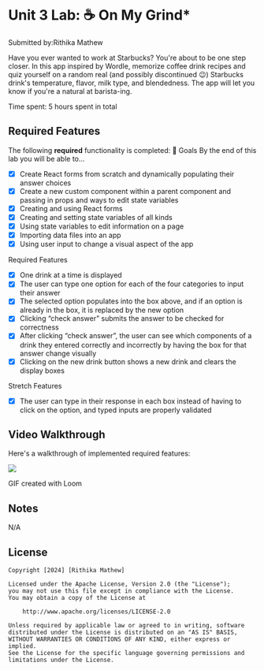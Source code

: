 # Unit 3 Lab: ☕ On My Grind*

Submitted by:Rithika Mathew

Have you ever wanted to work at Starbucks? You're about to be one step closer. In this app inspired by Wordle, memorize coffee drink recipes and quiz yourself on a random real (and possibly discontinued 😉) Starbucks drink's temperature, flavor, milk type, and blendedness. The app will let you know if you're a natural at barista-ing.

Time spent: 5 hours spent in total

## Required Features

The following **required** functionality is completed:
🎯 Goals
By the end of this lab you will be able to...

- [x] Create React forms from scratch and dynamically populating their answer choices
- [x] Create a new custom component within a parent component and passing in props and ways to edit state variables
- [x] Creating and using React forms
- [x] Creating and setting state variables of all kinds
- [x] Using state variables to edit information on a page
- [x] Importing data files into an app
- [x] Using user input to change a visual aspect of the app
      
Required Features

- [x] One drink at a time is displayed
- [x] The user can type one option for each of the four categories to input their answer
- [x] The selected option populates into the box above, and if an option is already in the box, it is replaced by the new option
- [x] Clicking “check answer” submits the answer to be checked for correctness
- [x] After clicking “check answer”, the user can see which components of a drink they entered correctly and incorrectly by having the box for that answer change visually
- [x] Clicking on the new drink button shows a new drink and clears the display boxes
      
Stretch Features

- [x] The user can type in their response in each box instead of having to click on the option, and typed inputs are properly validated

## Video Walkthrough

Here's a walkthrough of implemented required features:

<div>
    <a href="https://www.loom.com/share/84f22c8c2b224dd88eae7617cd7efc14">
    </a>
    <a href="https://www.loom.com/share/84f22c8c2b224dd88eae7617cd7efc14">
      <img style="max-width:300px;" src="https://cdn.loom.com/sessions/thumbnails/84f22c8c2b224dd88eae7617cd7efc14-with-play.gif">
    </a>
  </div>


GIF created with Loom 
<!-- Recommended tools:
[Kap](https://getkap.co/) for macOS
[ScreenToGif](https://www.screentogif.com/) for Windows
[peek](https://github.com/phw/peek) for Linux. -->

## Notes

N/A

## License

    Copyright [2024] [Rithika Mathew]

    Licensed under the Apache License, Version 2.0 (the "License");
    you may not use this file except in compliance with the License.
    You may obtain a copy of the License at

        http://www.apache.org/licenses/LICENSE-2.0

    Unless required by applicable law or agreed to in writing, software
    distributed under the License is distributed on an "AS IS" BASIS,
    WITHOUT WARRANTIES OR CONDITIONS OF ANY KIND, either express or implied.
    See the License for the specific language governing permissions and
    limitations under the License.
